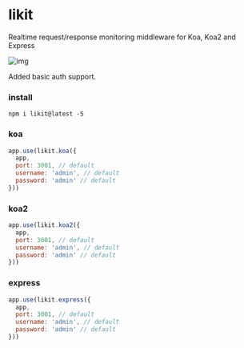 # likit
Realtime request/response monitoring middleware for Koa, Koa2 and Express

![img](https://i.ibb.co/qBpJv96/screencapture-localhost-3001-2018-12-21-15-59-47.png)

Added basic auth support.

### install

```
npm i likit@latest -S
```

### koa
```js
app.use(likit.koa({
  app,
  port: 3001, // default
  username: 'admin', // default
  password: 'admin' // default
}))
```

### koa2
```js
app.use(likit.koa2({
  app,
  port: 3001, // default
  username: 'admin', // default
  password: 'admin' // default
}))
```

### express
```js
app.use(likit.express({
  app,
  port: 3001, // default
  username: 'admin', // default
  password: 'admin' // default
}))
```
